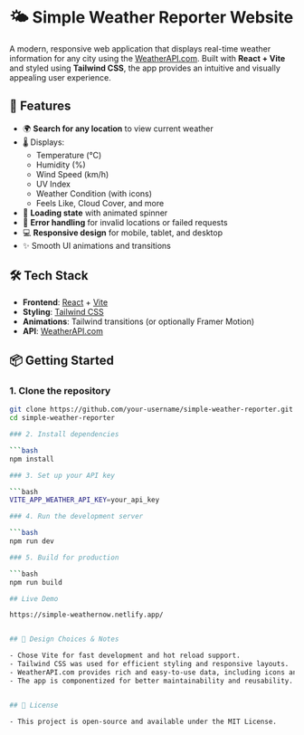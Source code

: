 # 🌤️ Simple Weather Reporter Website

A modern, responsive web application that displays real-time weather information for any city using the [WeatherAPI.com](https://www.weatherapi.com/). Built with **React + Vite** and styled using **Tailwind CSS**, the app provides an intuitive and visually appealing user experience.

## 🚀 Features

- 🌍 **Search for any location** to view current weather
- 🌡️ Displays:
  - Temperature (°C)
  - Humidity (%)
  - Wind Speed (km/h)
  - UV Index
  - Weather Condition (with icons)
  - Feels Like, Cloud Cover, and more
- 🔄 **Loading state** with animated spinner
- 💬 **Error handling** for invalid locations or failed requests
- 💻 **Responsive design** for mobile, tablet, and desktop
- ✨ Smooth UI animations and transitions

## 🛠 Tech Stack

- **Frontend**: [React](https://reactjs.org/) + [Vite](https://vitejs.dev/)
- **Styling**: [Tailwind CSS](https://tailwindcss.com/)
- **Animations**: Tailwind transitions (or optionally Framer Motion)
- **API**: [WeatherAPI.com](https://www.weatherapi.com/)

## 📦 Getting Started

### 1. Clone the repository

```bash
git clone https://github.com/your-username/simple-weather-reporter.git
cd simple-weather-reporter

### 2. Install dependencies

```bash
npm install

### 3. Set up your API key

```bash
VITE_APP_WEATHER_API_KEY=your_api_key

### 4. Run the development server

```bash
npm run dev

### 5. Build for production

```bash
npm run build

## Live Demo

https://simple-weathernow.netlify.app/


## 🧠 Design Choices & Notes

- Chose Vite for fast development and hot reload support.
- Tailwind CSS was used for efficient styling and responsive layouts.
- WeatherAPI.com provides rich and easy-to-use data, including icons and UV index.
- The app is componentized for better maintainability and reusability.


## 📝 License

- This project is open-source and available under the MIT License.